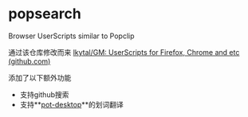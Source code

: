 # popsearch
Browser UserScripts similar to Popclip

通过该仓库修改而来 [lkytal/GM: UserScripts for Firefox, Chrome and etc (github.com)](https://github.com/lkytal/GM)

添加了以下额外功能

- 支持github搜索
- 支持**[pot-desktop](https://github.com/pot-app/pot-desktop)**的划词翻译
